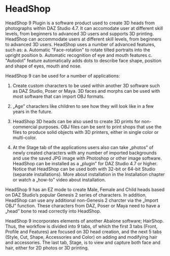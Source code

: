 # HeadShop
HeadShop 9 Plugin is a software product used to create 3D heads from photographs within DAZ Studio 4.7. 
It can accomodate user at different skill levels, from beginners to advanced 3D users and supports 3D printing.
HeadShop can accommodate users at different skill levels, from beginners to advanced 3D users. 
HeadShop uses a number of advanced features, such as: a.	Automatic "Face-rotation" to rotate tilted portraits into the upright position b.	Automatic recognition of eye and mouth features c.	"Autodot" feature automatically adds dots to describe face shape, position and shape of eyes, mouth and nose.

HeadShop 9 can be used for a number of applications: 
1.	Create custom characters to be used within another 3D software such as DAZ Studio, Poser or Maya. 3D faces and morphs can be used with most software that can import OBJ formats. 

2.	„Age” characters like children to see how they will look like in a few years in the future. 

3.	HeadShop 3D heads can be also used to create 3D prints for non-commercial purposes. OBJ files can be sent to print shops that use the files to produce solid objects with 3D printers, either in single color or multi-color. 

4.  At the Stage tab of the applications users also can take „photos” of newly created characters with any number of imported backgrounds and use the saved JPG image with Photoshop or other image software.
HeadShop can be installed as a „plugin” for DAZ Studio 4.7 or higher. Notice that HeadShop can be used both with 32-bit or 64-bit Studio (separate installations). More about installation in the Installation chapter or watch a „how-to” video about installation.

HeadShop 9 has an EZ mode to create Male, Female and Child heads based on DAZ Studio’s popular Genesis 2 series of characters. In addition, HeadShop can use any additional non-Genesis 2 charcter via the „Import OBJ” function. 
These characters from DAZ, Poser or Maya need to have a „head” bone to read correctly into HeadShop.

HeadShop 9 incorporates elements of another Abalone software; HairShop. Thus, the workflow is divided into 9 tabs, of which the first 3 tabs (Front, Profile and Features) are focused on 3D head creation, and the next 5 tabs (Style, Cut, Shape, Accessories and Color) on adding and modifying hair and accessories. The last tab, Stage, is to view and capture both face and hair, either for 2D photos or 3D printing.

